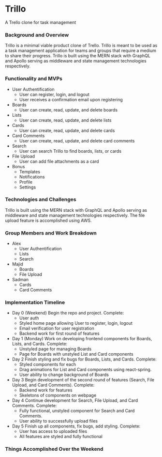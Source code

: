 # Trillo
 A Trello clone for task management
 
 ### Background and Overview
 Trillo is a minimal viable product clone of Trello. Trillo is meant to be used as a task management application for teams and groups that require a medium to share their progress. Trillo is built using the MERN stack with GraphQL and Apollo serving as middleware and state management technologies respectively. 
 
 ### Functionality and MVPs
 * User Authentification
   * User can register, login, and logout
   * User receives a confirmation email upon registering
 * Boards
   * User can create, read, update, and delete boards
 * Lists
   * User can create, read, update, and delete lists
 * Cards
   * User can create, read, update, and delete cards
 * Card Comments
   * User can create, read, update, and delete card comments
 * Search
   * User can search Trillo to find boards, lists, or cards
 * File Upload
   * User can add file attachments as a card
 * Bonus
   * Templates
   * Notifications
   * Profile
   * Settings
   
 ### Technologies and Challenges
  Trillo is built using the MERN stack with GraphQL and Apollo serving as middleware and state management technologies respectively. The file upload feature is accomplished using AWS. 
  
 ### Group Members and Work Breakdown
 * Alex
   * User Authentification
   * Lists
   * Search
 * Majid
   * Boards
   * File Upload
 * Sadman
   * Cards 
   * Card Comments
  
  ### Implementation Timeline
  * Day 0 (Weekend) Begin the repo and project. Complete:
    * User auth
    * Styled home page allowing User to register, login, logout
    * Email verification for user registration
    * Backend work for first round of features
  * Day 1 (Monday) Work on developing frontend components for Boards, Lists, and Cards. Complete:
    * Unstyled page for managing Boards
    * Page for Boards with unstyled List and Card components
  * Day 2 Finish styling and fix bugs for Boards, Lists, and Cards. Complete: 
    * Styled components for each
    * Drag animations for List and Card components using react-spring.
    * User ability to change background of Boards
  * Day 3 Begin development of the second round of features (Search, File Upload, and Card Comments). Complete: 
    * Backend work for features
    * Skeletons of components on webpage
  * Day 4 Continue development for Search, File Upload, and Card Comments. Complete:
    * Fully functional, unstyled component for Search and Card Comments.
    * User ability to successfully upload files
  * Day 5 Finish up all components, fix bugs, add styling. Complete:
    * User has access to uploaded files
    * All features are styled and fully functional
  
  
 ### Things Accomplished Over the Weekend
 

